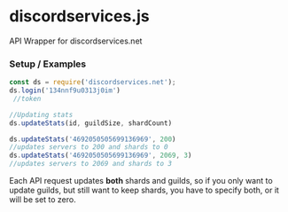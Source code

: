 # discordservices.js
API Wrapper for discordservices.net

### Setup / Examples
```js
const ds = require('discordservices.net');
ds.login('134nnf9u0313j0im')
 //token

//Updating stats
ds.updateStats(id, guildSize, shardCount)

ds.updateStats('4692050505699136969', 200)
//updates servers to 200 and shards to 0
ds.updateStats('4692050505699136969', 2069, 3)
//updates servers to 2069 and shards to 3
```
Each API request updates **both** shards and guilds, so if you only want to update guilds, but still want to keep shards, you have to specify both, or it will be set to zero.
